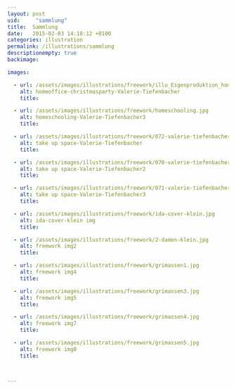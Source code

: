 ```yaml
---
layout: post
uid:     "sammlung"
title:  Sammlung
date:   2015-02-03 14:18:12 +0100
categories: illustration
permalink: /illustrations/sammlung
descriptionempty: true
backimage:

images:

  - url: /assets/images/illustrations/freework/illu_Eigenproduktion_homeoffice-christmasparty.jpg
    alt: homeoffice-christmasparty-Valerie-Tiefenbacher
    title:

  - url: /assets/images/illustrations/freework/homeschooling.jpg
    alt: homeschooling-Valerie-Tiefenbacher3
    title:

  - url: /assets/images/illustrations/freework/072-valerie-tiefenbacher-carolineseidler-com.jpg
    alt: take up space-Valerie-Tiefenbacher
    title:

  - url: /assets/images/illustrations/freework/070-valerie-tiefenbacher-carolineseidler-com.jpg
    alt: take up space-Valerie-Tiefenbacher2
    title:

  - url: /assets/images/illustrations/freework/071-valerie-tiefenbacher-carolineseidler-com.jpg
    alt: take up space-Valerie-Tiefenbacher3
    title:

  - url: /assets/images/illustrations/freework/ida-cover-klein.jpg
    alt: ida-cover-klein img
    title:

  - url: /assets/images/illustrations/freework/2-damen-klein.jpg
    alt: freework img2
    title:

  - url: /assets/images/illustrations/freework/grimassen1.jpg
    alt: freework img4
    title:

  - url: /assets/images/illustrations/freework/grimassen3.jpg
    alt: freework img5
    title:

  - url: /assets/images/illustrations/freework/grimassen4.jpg
    alt: freework img7
    title:

  - url: /assets/images/illustrations/freework/grimassen5.jpg
    alt: freework img8
    title:



---
```

